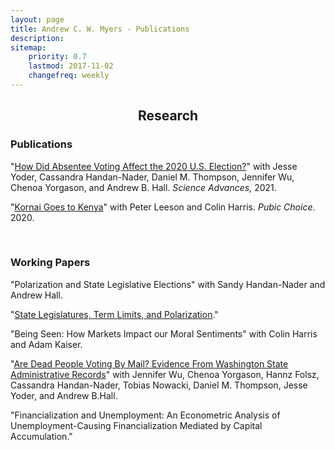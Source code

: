 ```yaml
---
layout: page
title: Andrew C. W. Myers - Publications
description:
sitemap:
    priority: 0.7
    lastmod: 2017-11-02
    changefreq: weekly
---
```

## <center>Research</center>
### Publications

<p>
<div class="query-select">"<a href="/documents/yoder_et_al_2020_turnout.pdf" target="_blank">How Did Absentee Voting Affect the 2020 U.S. Election?</a>" with Jesse Yoder, Cassandra Handan-Nader, Daniel M. Thompson, Jennifer Wu, Chenoa Yorgason, and Andrew B. Hall. <i>Science Advances, </i> 2021.</div>
</p>
<!-- <p>
<div class="query-select">"<a href="/documents/myers_binding_forces.pdf" target="_blank">The Binding Force of Economics</a>" with Colin Harris and Adam Kaiser. <i>Advances in Austrian Economics, </i> forthcoming.</div>
</p> -->
<p>
<div class="query-select">"<a href="/documents/kornai_goes_to_kenya.pdf" target="_blank">Kornai Goes to Kenya</a>" with Peter Leeson and Colin Harris. <i>Pubic Choice</i>. 2020.</div>
</p>
<br/>

### Working Papers
<p>
<div class="query-select">"Polarization and State Legislative Elections" with Sandy Handan-Nader and Andrew Hall.</div>
</p>
<p>
<div class="query-select">"<a href="/documents/Myers_term_limits.pdf" target="_blank">State Legislatures, Term Limits, and Polarization</a>."</div>
</p>
<p>
<div class="query-select">"Being Seen: How Markets Impact our Moral Sentiments" with Colin Harris and Adam Kaiser.</div>
</p>
<p>
<div class="query-select">"<a href="https://stanforddpl.org/papers/wu_et_al_2020_dead_voting/wu_et_al_2020_dead_voting.pdf" target="_blank">Are  Dead  People  Voting  By  Mail?   Evidence  From  Washington  State Administrative Records</a>" with Jennifer Wu, Chenoa Yorgason, Hannz Folsz, Cassandra Handan-Nader, Tobias Nowacki, Daniel M. Thompson, Jesse Yoder, and Andrew B.Hall. </div>
</p>
<p>
<div class="query-select">"Financialization and Unemployment: An Econometric Analysis of Unemployment-Causing Financialization Mediated by Capital Accumulation."</div>
</p>
<br/>
